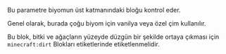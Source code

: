 Bu parametre biyomun üst katmanındaki bloğu kontrol eder.

Genel olarak, burada çoğu biyom için vanilya veya özel çim kullanılır.

Bu blok, bitki ve ağaçların yüzeyde düzgün bir şekilde ortaya çıkması için `minecraft:dirt` Blokları etiketlerinde etiketlenmelidir.